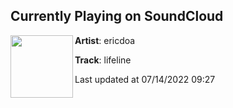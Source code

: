 ## Currently Playing on SoundCloud

[<img align="left" width="100" src="https://i1.sndcdn.com/artworks-4xt3Bs0KrJxC-0-t500x500.jpg">](https://soundcloud.com/ericdoa/lifeline)

**Artist**: ericdoa 

**Track**: lifeline

Last updated at 07/14/2022 09:27
